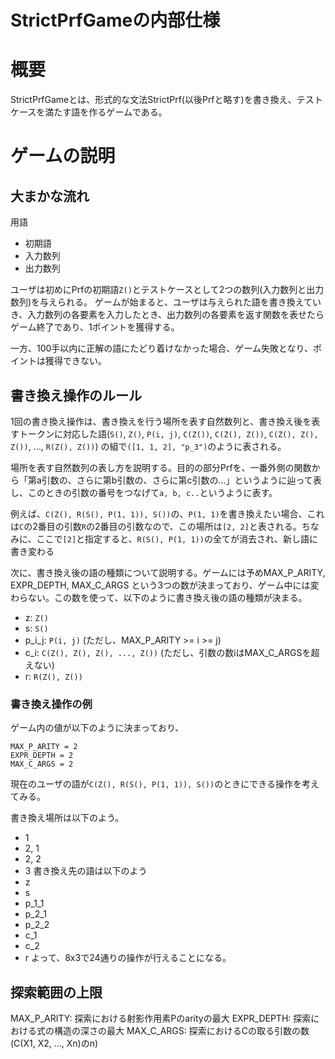 # StrictPrfGameの内部仕様

# 概要

StrictPrfGameとは、形式的な文法StrictPrf(以後Prfと略す)を書き換え、テストケースを満たす語を作るゲームである。

# ゲームの説明

## 大まかな流れ

用語
- 初期語
- 入力数列
- 出力数列


ユーザは初めにPrfの初期語`Z()`とテストケースとして2つの数列(入力数列と出力数列)を与えられる。
ゲームが始まると、ユーザは与えられた語を書き換えていき、入力数列の各要素を入力したとき、出力数列の各要素を返す関数を表せたらゲーム終了であり、1ポイントを獲得する。

一方、100手以内に正解の語にたどり着けなかった場合、ゲーム失敗となり、ポイントは獲得できない。

## 書き換え操作のルール

1回の書き換え操作は、書き換えを行う場所を表す自然数列と、書き換え後を表すトークンに対応した語(`S()`, `Z()`, `P(i, j)`, `C(Z())`, `C(Z(), Z())`, `C(Z(), Z(), Z())`, ..., `R(Z(), Z())`) の組で`([1, 1, 2], "p_3")`のように表される。

場所を表す自然数列の表し方を説明する。目的の部分Prfを、一番外側の関数から「第a引数の、さらに第b引数の、さらに第c引数の...」というように辿って表し、このときの引数の番号をつなげて`a, b, c..`というように表す。

例えば、`C(Z(), R(S(), P(1, 1)), S())`の、`P(1, 1)`を書き換えたい場合、これは`C`の2番目の引数`R`の2番目の引数なので、この場所は`[2, 2]`と表される。ちなみに、ここで`[2]`と指定すると、`R(S(), P(1, 1))`の全てが消去され、新し語に書き変わる

次に、書き換え後の語の種類について説明する。ゲームには予めMAX_P_ARITY, EXPR_DEPTH, MAX_C_ARGS という3つの数が決まっており、ゲーム中には変わらない。この数を使って、以下のように書き換え後の語の種類が決まる。 
- z: `Z()`
- s: `S()`
- p_i_j: `P(i, j)` (ただし、MAX_P_ARITY >= i >= j)
- c_i: `C(Z(), Z(), Z(), ..., Z())` (ただし、引数の数iはMAX_C_ARGSを超えない)
- r: `R(Z(), Z())`

### 書き換え操作の例

ゲーム内の値が以下のように決まっており、
```
MAX_P_ARITY = 2
EXPR_DEPTH = 2
MAX_C_ARGS = 2
```
現在のユーザの語が`C(Z(), R(S(), P(1, 1)), S())`のときにできる操作を考えてみる。

書き換え場所は以下のよう。
- 1
- 2, 1
- 2, 2
- 3
書き換え先の語は以下のよう
- z
- s
- p_1_1
- p_2_1
- p_2_2
- c_1
- c_2
- r
よって、8x3で24通りの操作が行えることになる。


## 探索範囲の上限
MAX_P_ARITY: 探索における射影作用素Pのarityの最大
EXPR_DEPTH: 探索における式の構造の深さの最大
MAX_C_ARGS: 探索におけるCの取る引数の数 (C(X1, X2, ..., Xn)のn)



